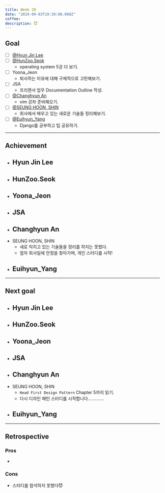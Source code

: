 ```yaml
---
title: Week 20
date: "2019-09-03T19:30:00.000Z"
coffee: 
description: 😈
---
```


## Goal


- [ ] [@Hyun Jin Lee](https://github.com/HyunTruth)
- [ ] [@HunZoo.Seok](https://github.com/zooozoo)
  - operating system 5강 더 보기.
- [ ] Yoona_Jeon
  - 퇴사하는 이유에 대해 구체적으로 고민해보기.
- [ ] JSA
  - 프리랜서 업무 Documentation Outline 작성.
- [ ] [@Changhyun An](https://github.com/achooan)
  - vim 강좌 준비해오기.
- [ ] [@SEUNG HOON, SHIN](https://github.com/newinh)
  - 회사에서 배우고 있는 새로운 기술들 정리해보기.
- [ ] [@Euihyun_Yang](https://github.com/noahluftyang)
  - Django를 공부하고 팁 공유하기.

---

## Achievement

- Hyun Jin Lee
  - 
- HunZoo.Seok
  - 
- Yoona_Jeon
  - 
- JSA
  - 
- Changhyun An
  - 
- SEUNG HOON, SHIN
  - 새로 익히고 있는 기술들을 정리를 하지는 못했다.
  - 점차 회사일에 안정을 찾아가며, 개인 스터디를 시작!
- Euihyun_Yang
  - 

---

## Next goal

- Hyun Jin Lee
  - 
- HunZoo.Seok
  - 
- Yoona_Jeon
  - 
- JSA
  - 
- Changhyun An
  - 
- SEUNG HOON, SHIN
  - `Head First Design Pattern` Chapter 5까지 읽기.
  - 다시 디자인 패턴 스터디를 시작합니다.............
- Euihyun_Yang
  - 

---

## Retrospective

### Pros

- 

### Cons

- 스터디를 참석하지 못했다😈
